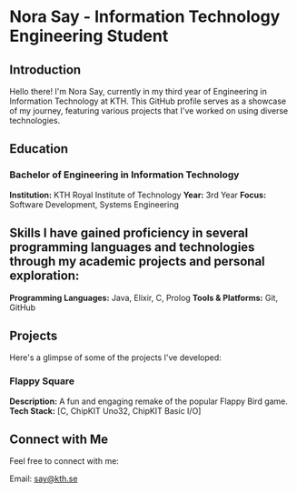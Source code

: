 # Nora Say - Information Technology Engineering Student
## Introduction
Hello there! I'm Nora Say, currently in my third year of Engineering in Information Technology at KTH. This GitHub profile serves as a showcase of my journey, featuring various projects that I've worked on using diverse technologies.

## Education
### Bachelor of Engineering in Information Technology
**Institution:** KTH Royal Institute of Technology
**Year:** 3rd Year
**Focus:** Software Development, Systems Engineering

## Skills I have gained proficiency in several programming languages and technologies through my academic projects and personal exploration:
**Programming Languages:** Java, Elixir, C, Prolog
**Tools & Platforms:** Git, GitHub

## Projects
Here's a glimpse of some of the projects I've developed:

### Flappy Square 
**Description:** A fun and engaging remake of the popular Flappy Bird game.
**Tech Stack:** [C, ChipKIT Uno32, ChipKIT Basic I/O]

## Connect with Me
Feel free to connect with me:

Email: say@kth.se
